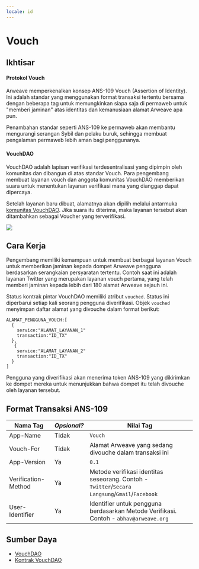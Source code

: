 ```yaml
---
locale: id
---
```


# Vouch
## Ikhtisar
#### Protokol Vouch
Arweave memperkenalkan konsep ANS-109 Vouch (Assertion of Identity). Ini adalah standar yang menggunakan format transaksi tertentu bersama dengan beberapa tag untuk memungkinkan siapa saja di permaweb untuk "memberi jaminan" atas identitas dan kemanusiaan alamat Arweave apa pun.

Penambahan standar seperti ANS-109 ke permaweb akan membantu mengurangi serangan Sybil dan pelaku buruk, sehingga membuat pengalaman permaweb lebih aman bagi penggunanya.

#### VouchDAO
VouchDAO adalah lapisan verifikasi terdesentralisasi yang dipimpin oleh komunitas dan dibangun di atas standar Vouch. Para pengembang membuat layanan vouch dan anggota komunitas VouchDAO memberikan suara untuk menentukan layanan verifikasi mana yang dianggap dapat dipercaya.

Setelah layanan baru dibuat, alamatnya akan dipilih melalui antarmuka [komunitas VouchDAO](https://community.xyz/#_z0ch80z_daDUFqC9jHjfOL8nekJcok4ZRkE_UesYsk). Jika suara itu diterima, maka layanan tersebut akan ditambahkan sebagai Voucher yang terverifikasi.

<img src="https://arweave.net/7W9krszlEXdR38LB7uXgJ_EPXGj-woXljsA5h5GpGzk" />

## Cara Kerja
Pengembang memiliki kemampuan untuk membuat berbagai layanan Vouch untuk memberikan jaminan kepada dompet Arweave pengguna berdasarkan serangkaian persyaratan tertentu. Contoh saat ini adalah layanan Twitter yang merupakan layanan vouch pertama, yang telah memberi jaminan kepada lebih dari 180 alamat Arweave sejauh ini.

Status kontrak pintar VouchDAO memiliki atribut `vouched`. Status ini diperbarui setiap kali seorang pengguna diverifikasi. Objek `vouched` menyimpan daftar alamat yang divouche dalam format berikut:
```
ALAMAT_PENGGUNA_VOUCH:[
  {
    service:"ALAMAT_LAYANAN_1"
    transaction:"ID_TX"
  },
   {
    service:"ALAMAT_LAYANAN_2"
    transaction:"ID_TX"
  }
]
```

Pengguna yang diverifikasi akan menerima token ANS-109 yang dikirimkan ke dompet mereka untuk menunjukkan bahwa dompet itu telah divouche oleh layanan tersebut.

## Format Transaksi ANS-109 
| Nama Tag | _Opsional?_ | Nilai Tag |
|---|---|---|
|App-Name|Tidak|`Vouch`|
|Vouch-For|Tidak|Alamat Arweave yang sedang divouche dalam transaksi ini|
|App-Version|Ya|`0.1`|
|Verification-Method|Ya| Metode verifikasi identitas seseorang. Contoh - `Twitter`/`Secara Langsung`/`Gmail`/`Facebook`|
|User-Identifier|Ya|Identifier untuk pengguna berdasarkan Metode Verifikasi. Contoh - `abhav@arweave.org`|

## Sumber Daya
* [VouchDAO](https://vouch-dao.arweave.dev)
* [Kontrak VouchDAO](https://sonar.warp.cc/?#/app/contract/_z0ch80z_daDUFqC9jHjfOL8nekJcok4ZRkE_UesYsk)